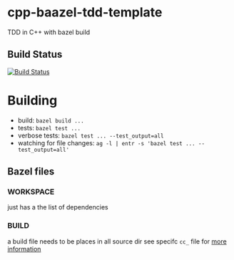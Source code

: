 # cpp-baazel-tdd-template
TDD in C++ with bazel build

## Build Status
[![Build Status](https://travis-ci.com/orieken/cpp-baazel-tdd-template.svg?branch=master)](https://travis-ci.com/orieken/cpp-baazel-tdd-template)

# Building
* build: `bazel build ...`
* tests: `bazel test ...`
* verbose tests: `bazel test ... --test_output=all`
* watching for file changes: `ag -l | entr -s 'bazel test ... --test_output=all'`

## Bazel files

### WORKSPACE
just has a the list of dependencies

### BUILD
a build file needs to be places in all source dir see specifc `cc_` file
for [more information](https://docs.bazel.build/versions/master/be/c-cpp.html)

